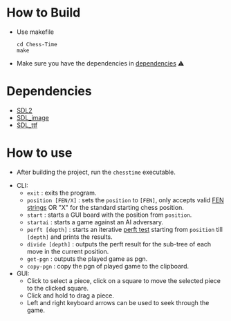 # How to Build
- Use makefile
    ```
    cd Chess-Time
    make
    ```
- Make sure you have the dependencies in [dependencies](#dependencies) :warning:

# Dependencies
- [SDL2](https://github.com/libsdl-org/SDL/releases/tag/release-2.30.8)
- [SDL_image](https://github.com/libsdl-org/SDL_image/releases/tag/release-2.8.2)
- [SDL_ttf](https://github.com/libsdl-org/SDL_ttf/releases/tag/release-2.22.0)

# How to use
* After building the project, run the `chesstime` executable.
- CLI:
    * `exit`             : exits the program.
    * `position [FEN/X]` : sets the `position` to `[FEN]`, only accepts valid [FEN strings](https://en.wikipedia.org/wiki/Forsyth%E2%80%93Edwards_Notation) OR "X" for the standard starting chess position.
    * `start`            : starts a GUI board with the position from `position`.
    * `startai`          : starts a game against an AI adversary.
    * `perft [depth]`    : starts an iterative [perft test](https://www.chessprogramming.org/Perft) starting from `position` till `[depth]` and prints the results.
    * `divide [depth]`   : outputs the perft result for the sub-tree of each move in the current position.
    * `get-pgn`          : outputs the played game as pgn.
    * `copy-pgn`         : copy the pgn of played game to the clipboard.
- GUI:
    * Click to select a piece, click on a square to move the selected piece to the clicked square.
    * Click and hold to drag a piece.
    * Left and right keyboard arrows can be used to seek through the game.
